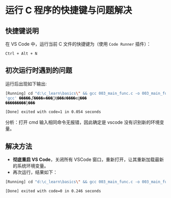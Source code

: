 # 运行 C 程序的快捷键与问题解决

## 快捷键说明

在 VS Code 中，运行当前 C 文件的快捷键为（使用 `Code Runner` 插件）：

```
Ctrl + Alt + N
```

## 初次运行时遇到的问题

运行后出现如下输出:

```bash
[Running] cd "d:\c_learn\basics\" && gcc 003_main_func.c -o 003_main_func && "d:\c_learn\basics\"003_main_func
'gcc' �����ڲ����ⲿ���Ҳ���ǿ����еĳ���
���������ļ���

[Done] exited with code=1 in 0.054 seconds
```

分析：打开 cmd 输入相同命令无报错，因此确定是 vscode 没有识别新的环境变量。

## 解决方法

- **彻底重启 VS Code**，关闭所有 VSCode 窗口，重新打开，让其重新加载最新的系统环境变量。
- 再次运行，结果如下：

```bash
[Running] cd "d:\c_learn\basics\" && gcc 003_main_func.c -o 003_main_func && "d:\c_learn\basics\"003_main_func

[Done] exited with code=0 in 0.246 seconds
```
